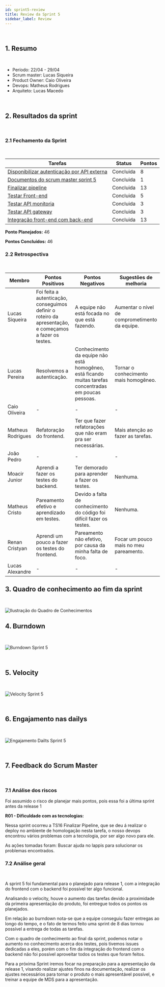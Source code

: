 ```yaml
---
id: sprint5-review
title: Review da Sprint 5
sidebar_label: Review
---
```


<br>

## 1. Resumo

<br>

- Período: 22/04 - 29/04
- Scrum master: Lucas Siqueira
- Product Owner: Caio Oliveira
- Devops: Matheus Rodrigues
- Arquiteto: Lucas Macedo

<br>

## 2. Resultados da sprint

<br>

### 2.1 Fechamento da Sprint

<br>

Tarefas|Status|Pontos
--|--|--
|[Disponibilizar autenticação por API externa](https://github.com/fga-eps-mds/2019.1-MaisMonitoria/issues/56)|Concluida | 8
|[Documentos do scrum master sprint 5](https://github.com/fga-eps-mds/2019.1-MaisMonitoria/issues/77)| Concluida | 1
|[Finalizar pipeline](https://github.com/fga-eps-mds/2019.1-MaisMonitoria/issues/74)| Concluida | 13
|[Testar Front-end](https://github.com/fga-eps-mds/2019.1-MaisMonitoria/issues/73)| Concluida | 5
|[Testar API monitoria](https://github.com/fga-eps-mds/2019.1-MaisMonitoria/issues/72)| Concluida | 3
|[Testar API gateway](https://github.com/fga-eps-mds/2019.1-MaisMonitoria/issues/71)| Concluida | 3
|[Integração front-end com back-end](https://github.com/fga-eps-mds/2019.1-MaisMonitoria/issues/70)| Concluida | 13

**Ponto Planejados:** 46

**Pontos Concluídos:** 46

### 2.2 Retrospectiva

<br>

|Membro|Pontos Positivos|Pontos Negativos|Sugestões de melhoria|
|---|------|-----|---|
|Lucas Siqueira| Foi feita a autenticação, conseguimos definir o roteiro da apresentação, e começamos a fazer os testes. | A equipe não está focada no que está fazendo. | Aumentar o nível de comprometimento da equipe. |
|Lucas Pereira| Resolvemos a autenticação. | Conhecimento da equipe não está homogêneo, está ficando muitas tarefas concentradas em poucas pessoas. | Tornar o conhecimento mais homogêneo. |
|Caio Oliveira| - | - | - |
|Matheus Rodrigues| Refatoração do frontend. | Ter que fazer refatorações que não eram pra ser necessárias. | Mais atenção ao fazer as tarefas. |
|João Pedro| - | - | - |
|Moacir Junior| Aprendi a fazer os testes do backend. | Ter demorado para aprender a fazer os testes. | Nenhuma. |
|Matheus Cristo| Pareamento efetivo e aprendizado em testes. | Devido a falta de conhecimento do código foi difícil fazer os testes. |  Nenhuma. |
|Renan Cristyan| Aprendi um pouco a fazer os testes do frontend. | Pareamento não efetivo, por causa da minha falta de foco. | Focar um pouco mais no meu pareamento. |
|Lucas Alexandre| - | - | - |

## 3. Quadro de conhecimento ao fim da sprint

<br>

![Ilustração do Quadro de Conhecimentos](assets/quadro-conhecimento-6.png)


## 4. Burndown
<br>

![Burndown Sprint 5](assets/burndown-sprint5.png)

<br>


## 5. Velocity

<br>

![Velocity Sprint 5](assets/velocity-sprint5.png)

<br>


## 6. Engajamento nas dailys

<br>

![Engajamento Dailts Sprint 5](assets/dailys-sprint-5.png)

<br>


## 7. Feedback do Scrum Master

<br>

### 7.1 Análise dos riscos

Foi assumido o risco de planejar mais pontos, pois essa foi a última sprint antes da release 1
<br>

**R01 - Dificuldade com as tecnologias:**

Nessa sprint ocorreu a TS16 Finalizar Pipeline, que se deu á realizar o deploy no ambiente de homologação nesta tarefa, o nosso devops encontrou vários problemas com a tecnologia, por ser algo novo para ele.

As ações tomadas foram: Buscar ajuda no lappis para solucionar os problemas encontrados.


### 7.2 Análise geral

<br>

<p align = "justify">
A sprint 5 foi fundamental para o planejado para release 1, com a integração do frontend com o backend foi possível ter algo funcional.

Analisando o velocity, houve o aumento das tarefas devido a proximidade da primeira apresentação do produto, foi entregue todos os pontos os planejados.

Em relação ao burndown nota-se que a equipe conseguiu fazer entregas ao longo do tempo, e o fato de termos feito uma sprint de 8 dias tornou possível a entrega de todas as tarefas.

Com o quadro de conhecimento ao final da sprint, podemos notar o aumento no conhecimento acerca dos testes, pois tivemos issues dedicadas a eles, porém com o fim da integração do frontend com o backend não foi possível aproveitar todos os testes que foram feitos.

Para a próxima Sprint iremos focar na preparação para a apresentação da release 1, visando realizar ajustes finos na documentação, realizar os ajustes necessários para tornar o produto o mais apresentável possível, e treinar a equipe de MDS para a apresentação.









</p>







